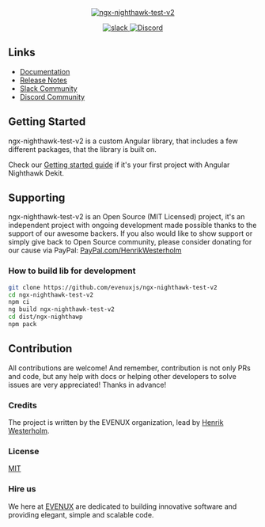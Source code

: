 <a href="https://nighthawk.evenux.com">
<div align="center">
    <img class="mx-auto center-block d-block" src="https://nighthawk.evenux.com/images/logo-small.png" alt="ngx-nighthawk-test-v2" />
</div>
</a>

<p align="center">
<a href="https://join.slack.com/t/evenuxsoftware/shared_invite/zt-2v0bz6g5j-5FzFCtRXBFb0vmBnDPDHfw" target="_blank">
    <img src="https://nighthawk.evenux.com/images/slack.png" alt="slack" >
</a>
<a href="https://discord.gg/fCqg5Xyxfr" target="_blank">
    <img src="https://nighthawk.evenux.com/images/discord.png" alt="Discord">
</a>

</p>

## Links

- [Documentation](https://nighthawk.evenux.com)
- [Release Notes](https://nighthawk.evenux.com/changelog)
- [Slack Community](https://join.slack.com/t/evenuxsoftware/shared_invite/zt-2v0bz6g5j-5FzFCtRXBFb0vmBnDPDHfw)
- [Discord Community](https://discord.gg/fCqg5Xyxfr)

## Getting Started

ngx-nighthawk-test-v2 is a custom Angular library, that includes a few different packages, that the library is built on.

Check our [Getting started guide](https://nighthawk.evenux.com/quick-start) if it's your first project with Angular Nighthawk Dekit.

## Supporting

ngx-nighthawk-test-v2 is an Open Source (MIT Licensed) project, it's an independent project with ongoing development made possible thanks to the support of our awesome backers.
If you also would like to show support or simply give back to Open Source community, please consider donating for our cause via PayPal: [PayPal.com/HenrikWesterholm](https://paypal.me/henrikwesterholm)

### How to build lib for development

```bash
git clone https://github.com/evenuxjs/ngx-nighthawk-test-v2
cd ngx-nighthawk-test-v2
npm ci
ng build ngx-nighthawk-test-v2
cd dist/ngx-nighthawp
npm pack
```

## Contribution

All contributions are welcome! And remember, contribution is not only PRs and code, but any help with docs or helping other developers to solve issues are very appreciated! Thanks in advance!

### Credits

The project is written by the EVENUX organization, lead by [Henrik Westerholm](https://westerholm.dev).

### License

[MIT](https://github.com/evenuxjs/ngx-nighthawk-test-v2/blob/main/LICENSE)

### Hire us

We here at [EVENUX](https://evenux.com) are dedicated to building innovative software and providing elegant, simple and scalable code.
